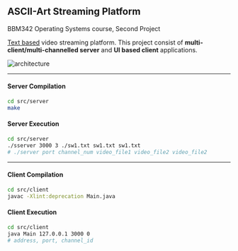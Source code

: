 ## ASCII-Art Streaming Platform

BBM342 Operating Systems course, Second Project

[Text based](http://www.asciimation.co.nz/) video streaming platform. This project consist of **multi-client/multi-channelled server** and **UI based client** applications. 



![architecture](/home/selim/Desktop/new_repos/ASCII-Art-Streaming-Platform/img/architecture.png)



---

#### Server Compilation

```bash
cd src/server
make
```

#### Server Execution

```bash
cd src/server
./sserver 3000 3 ./sw1.txt sw1.txt sw1.txt
# ./server port channel_num video_file1 video_file2 video_file2
```

-------

#### Client Compilation

```bash
cd src/client
javac -Xlint:deprecation Main.java
```

#### Client Execution

```bash
cd src/client
java Main 127.0.0.1 3000 0
# address, port, channel_id   
```

